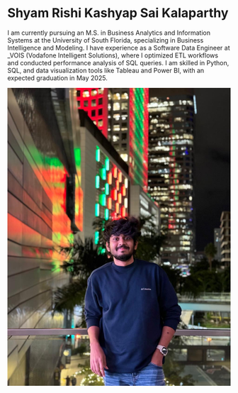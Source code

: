 # Shyam Rishi Kashyap Sai Kalaparthy


I am currently pursuing an M.S. in Business Analytics and Information Systems at the University of South Florida, specializing in Business Intelligence and Modeling. I have experience as a Software Data Engineer at _VOIS (Vodafone Intelligent Solutions), where I optimized ETL workflows and conducted performance analysis of SQL queries. I am skilled in Python, SQL, and data visualization tools like Tableau and Power BI, with an expected graduation in May 2025.

![Shyam-Rishi_Kashyap-Sai-Kalaparthy Image](images/Shyam_Rishi.jpeg)
